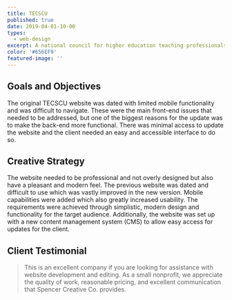 ```yaml
---
title: TECSCU
published: true
date: 2019-04-01-10-00
types:
  - web-design
excerpt: A national council for higher education teaching professionals.
color: '#656EF9'
featured-image: ''
---
```


## Goals and Objectives

The original TECSCU website was dated with limited mobile functionality and was difficult to navigate. These were the main front-end issues that needed to be addressed, but one of the biggest reasons for the update was to make the back-end more functional. There was minimal access to update the website and the client needed an easy and accessible interface to do so.

## Creative Strategy

The website needed to be professional and not overly designed but also have a pleasant and modern feel. The previous website was dated and difficult to use which was vastly improved in the new version. Mobile capabilities were added which also greatly increased usability. The requirements were achieved through simplistic, modern design and functionality for the target audience. Additionally, the website was set up with a new content management system (CMS) to allow easy access for updates for the client.

## Client Testimonial

> This is an excellent company if you are looking for assistance with website development and editing. As a small nonprofit, we appreciate the quality of work, reasonable pricing, and excellent communication that Spencer Creative Co. provides.

